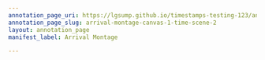 ```yaml
---
annotation_page_uri: https://lgsump.github.io/timestamps-testing-123/annotations/arrival-montage-canvas-1-time-scene-2.json
annotation_page_slug: arrival-montage-canvas-1-time-scene-2
layout: annotation_page
manifest_label: Arrival Montage

---
```

